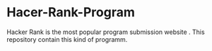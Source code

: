 # Hacer-Rank-Program
Hacker Rank is the most popular program submission website . This repository contain this kind of programm.
